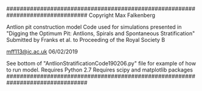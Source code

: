 ################################################################################
Copyright Max Falkenberg

Antlion pit construction model
Code used for simulations presented in "Digging the Optimum Pit: Antlions, Spirals and Spontaneous Stratification"
Submitted by Franks et al. to Proceeding of the Royal Society B

mff113@ic.ac.uk
06/02/2019

See bottom of "AntlionStratificationCode190206.py" file for example of how to run model.
Requires Python 2.7
Requires scipy and matplotlib packages
################################################################################ 
